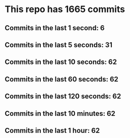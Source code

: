 # This repo has 1665 commits

## Commits in the last 1 second: 6
## Commits in the last 5 seconds: 31
## Commits in the last 10 seconds: 62
## Commits in the last 60 seconds: 62
## Commits in the last 120 seconds: 62
## Commits in the last 10 minutes: 62
## Commits in the last 1 hour: 62
